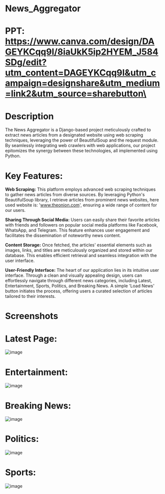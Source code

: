 # News_Aggregator

# PPT: https://www.canva.com/design/DAGEYKCqq9I/8iaUkK5ip2HYEM_J584SDg/edit?utm_content=DAGEYKCqq9I&utm_campaign=designshare&utm_medium=link2&utm_source=sharebutton\

# Description
The News Aggregator is a Django-based project meticulously crafted to extract news articles from a designated website using web scraping techniques, leveraging the power of BeautifulSoup and the request module. By seamlessly integrating web crawlers with web applications, our project epitomizes the synergy between these technologies, all implemented using Python.

# Key Features:

**Web Scraping:** This platform employs advanced web scraping techniques to gather news articles from diverse sources. By leveraging Python's BeautifulSoup library, I retrieve articles from prominent news websites, here used website is: 'www.theonion.com', ensuring a wide range of content for our users.

**Sharing Through Social Media:** Users can easily share their favorite articles with friends and followers on popular social media platforms like Facebook, WhatsApp, and Telegram. This feature enhances user engagement and facilitates the dissemination of noteworthy news content.

**Content Storage:** Once fetched, the articles' essential elements such as images, links, and titles are meticulously organized and stored within our database. This enables efficient retrieval and seamless integration with the user interface.

**User-Friendly Interface:** The heart of our application lies in its intuitive user interface. Through a clean and visually appealing design, users can effortlessly navigate through different news categories, including Latest, Entertainment, Sports, Politics, and Breaking News. A simple 'Load News' button initiates the process, offering users a curated selection of articles tailored to their interests.

# Screenshots
# Latest Page:
![image](https://github.com/yerram-karthik/News_Aggregator/assets/136573431/d9cb1880-af70-482a-a108-831a9c87bb63)


# Entertainment:
 ![image](https://github.com/yerram-karthik/News_Aggregator/assets/136573431/0503c66a-38cf-4881-9373-76167a2760cf)


# Breaking News:
 ![image](https://github.com/yerram-karthik/News_Aggregator/assets/136573431/79585bef-9341-42e4-aac6-56baff32a635)


# Politics:
![image](https://github.com/yerram-karthik/News_Aggregator/assets/136573431/3ec61f75-4cd1-4ce8-82b3-b4176a1e2bed)

 # Sports:
![image](https://github.com/yerram-karthik/News_Aggregator/assets/136573431/d3667dee-da2f-4d35-8d9e-271c7c2b57ea)



